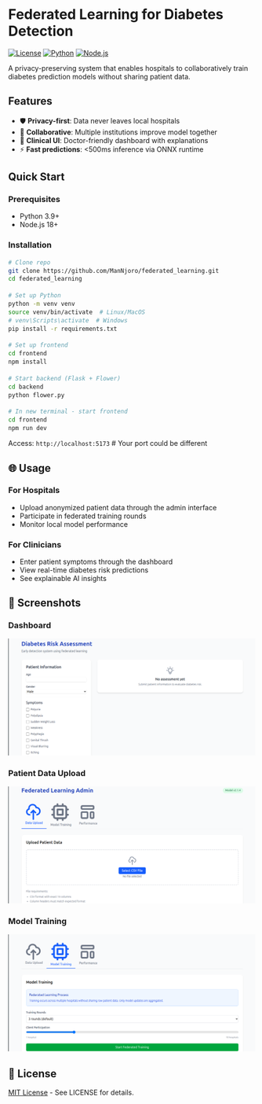 # Federated Learning for Diabetes Detection

[![License](https://img.shields.io/badge/License-MIT-blue.svg)](https://opensource.org/licenses/MIT)
[![Python](https://img.shields.io/badge/Python-3.9%2B-blue)](https://www.python.org/)
[![Node.js](https://img.shields.io/badge/Node.js-18%2B-green)](https://nodejs.org/)

A privacy-preserving system that enables hospitals to collaboratively train diabetes prediction models without sharing patient data.

## Features

- 🛡️ **Privacy-first**: Data never leaves local hospitals
- 🤝 **Collaborative**: Multiple institutions improve model together
- 🏥 **Clinical UI**: Doctor-friendly dashboard with explanations
- ⚡ **Fast predictions**: <500ms inference via ONNX runtime

## Quick Start

### Prerequisites

- Python 3.9+
- Node.js 18+

### Installation

```bash
# Clone repo
git clone https://github.com/ManNjoro/federated_learning.git
cd federated_learning

# Set up Python
python -m venv venv
source venv/bin/activate  # Linux/MacOS
# venv\Scripts\activate  # Windows
pip install -r requirements.txt

# Set up frontend
cd frontend
npm install

# Start backend (Flask + Flower)
cd backend
python flower.py

# In new terminal - start frontend
cd frontend
npm run dev
```

Access: `http://localhost:5173` # Your port could be different

## 🌐 Usage

### For Hospitals

- Upload anonymized patient data through the admin interface
- Participate in federated training rounds
- Monitor local model performance

### For Clinicians

- Enter patient symptoms through the dashboard
- View real-time diabetes risk predictions
- See explainable AI insights

## 📸 Screenshots

### Dashboard

![Dashboard](https://github.com/ManNjoro/federated_learning/blob/main/screenshots/dashboard.png)

### Patient Data Upload

![Patient Data Upload](https://github.com/ManNjoro/federated_learning/blob/main/screenshots/patient_upload.png)

### Model Training

![Model Training](https://github.com/ManNjoro/federated_learning/blob/main/screenshots/model_training.png)

## 📜 License

[MIT License](https://github.com/ManNjoro/federated_learning/blob/main/LICENSE) - See LICENSE for details.


